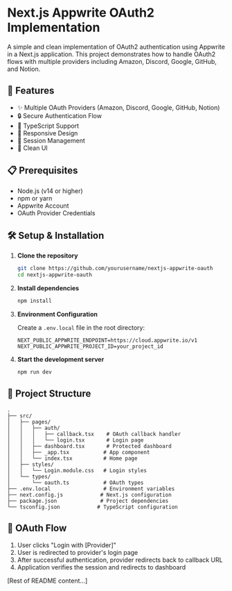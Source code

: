 # Next.js Appwrite OAuth2 Implementation

A simple and clean implementation of OAuth2 authentication using Appwrite in a Next.js application. This project demonstrates how to handle OAuth2 flows with multiple providers including Amazon, Discord, Google, GitHub, and Notion.

## 🚀 Features

- ✨ Multiple OAuth Providers (Amazon, Discord, Google, GitHub, Notion)
- 🔒 Secure Authentication Flow
- 🎯 TypeScript Support
- 📱 Responsive Design
- 🔄 Session Management
- 🎨 Clean UI

## 📋 Prerequisites

- Node.js (v14 or higher)
- npm or yarn
- Appwrite Account
- OAuth Provider Credentials

## 🛠️ Setup & Installation

1. **Clone the repository**
   ```bash
   git clone https://github.com/yourusername/nextjs-appwrite-oauth
   cd nextjs-appwrite-oauth
   ```

2. **Install dependencies**
   ```bash
   npm install
   ```

3. **Environment Configuration**
   
   Create a `.env.local` file in the root directory:
   ```env
   NEXT_PUBLIC_APPWRITE_ENDPOINT=https://cloud.appwrite.io/v1
   NEXT_PUBLIC_APPWRITE_PROJECT_ID=your_project_id
   ```

4. **Start the development server**
   ```bash
   npm run dev
   ```

## 📁 Project Structure

```
.
├── src/
│   ├── pages/
│   │   ├── auth/
│   │   │   ├── callback.tsx    # OAuth callback handler
│   │   │   └── login.tsx       # Login page
│   │   ├── dashboard.tsx       # Protected dashboard
│   │   ├── _app.tsx           # App component
│   │   └── index.tsx          # Home page
│   ├── styles/
│   │   └── Login.module.css   # Login styles
│   └── types/
│       └── oauth.ts           # OAuth types
├── .env.local                 # Environment variables
├── next.config.js            # Next.js configuration
├── package.json              # Project dependencies
└── tsconfig.json            # TypeScript configuration
```

## 🔐 OAuth Flow

1. User clicks "Login with [Provider]"
2. User is redirected to provider's login page
3. After successful authentication, provider redirects back to callback URL
4. Application verifies the session and redirects to dashboard

[Rest of README content...] 